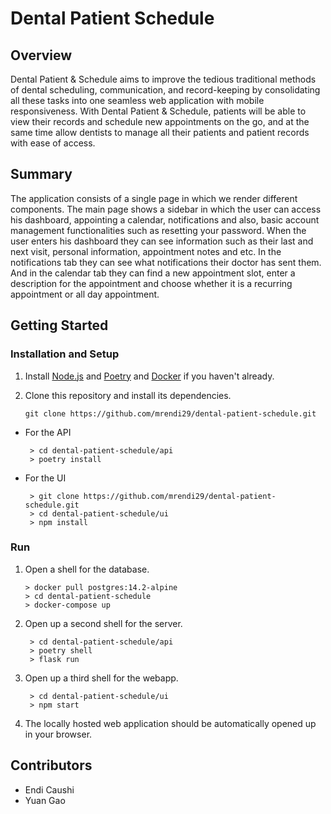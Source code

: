 # Dental Patient Schedule
## Overview
Dental Patient & Schedule aims to improve the tedious traditional methods of dental scheduling, communication, and record-keeping by consolidating all these tasks into one seamless web application with mobile responsiveness. With Dental Patient & Schedule, patients will be able to view their records and schedule new appointments on the go, and at the same time allow dentists to manage all their patients and patient records with ease of access.
## Summary
The application consists of a single page in which we render different components. The main page shows a sidebar in which the user can access his dashboard, appointing a calendar, notifications and also, basic account management functionalities such as resetting your password. When the user enters his dashboard they can see information such as their last and next visit, personal information, appointment notes and etc. In the notifications tab they can see what notifications their doctor has sent them. And in the calendar tab they can find a new appointment slot, enter a description for the appointment and choose whether it is a recurring appointment or all day appointment.

## Getting Started
### Installation and Setup

1. Install [Node.js](https://nodejs.org/)  and [Poetry](https://python-poetry.org/docs/#installation) and [Docker](https://docs.docker.com/get-docker/) if you haven't already.

2. Clone this repository and install its dependencies. 

	 `git clone https://github.com/mrendi29/dental-patient-schedule.git`  
 - For the API

		> cd dental-patient-schedule/api 
		> poetry install
	
-  For the UI
 
        > git clone https://github.com/mrendi29/dental-patient-schedule.git 
        > cd dental-patient-schedule/ui
        > npm install

### Run
1.  Open a shell for the database.

		> docker pull postgres:14.2-alpine
		> cd dental-patient-schedule
		> docker-compose up

2. Open up a second shell for the server.

        > cd dental-patient-schedule/api
        > poetry shell
        > flask run

3. Open up a third shell for the webapp.

        > cd dental-patient-schedule/ui
        > npm start

4. The locally hosted web application should be automatically opened up in your browser.

## Contributors
- Endi Caushi 
- Yuan Gao 

